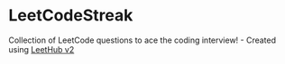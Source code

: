 # LeetCodeStreak
Collection of LeetCode questions to ace the coding interview! - Created using [LeetHub v2](https://github.com/arunbhardwaj/LeetHub-2.0)
